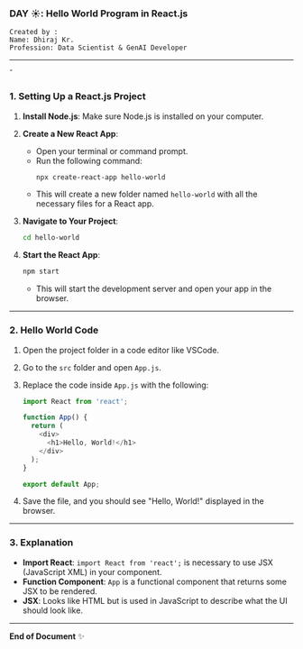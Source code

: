 ### DAY ☀️: Hello World Program in React.js

```
Created by :
Name: Dhiraj Kr.
Profession: Data Scientist & GenAI Developer
```
---
̌
### 1. Setting Up a React.js Project
1. **Install Node.js**: Make sure Node.js is installed on your computer.
2. **Create a New React App**:
   - Open your terminal or command prompt.
   - Run the following command:
     ```bash
     npx create-react-app hello-world
     ```
   - This will create a new folder named `hello-world` with all the necessary files for a React app.

3. **Navigate to Your Project**:
   ```bash
   cd hello-world
   ```

4. **Start the React App**:
   ```bash
   npm start
   ```
   - This will start the development server and open your app in the browser.

---

### 2. Hello World Code
1. Open the project folder in a code editor like VSCode.
2. Go to the `src` folder and open `App.js`.
3. Replace the code inside `App.js` with the following:

   ```javascript
   import React from 'react';

   function App() {
     return (
       <div>
         <h1>Hello, World!</h1>
       </div>
     );
   }

   export default App;
   ```

4. Save the file, and you should see "Hello, World!" displayed in the browser.

---

### 3. Explanation
- **Import React**: `import React from 'react';` is necessary to use JSX (JavaScript XML) in your component.
- **Function Component**: `App` is a functional component that returns some JSX to be rendered.
- **JSX**: Looks like HTML but is used in JavaScript to describe what the UI should look like.

---

**End of Document** ✨